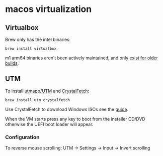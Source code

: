 # macos virtualization

## Virtualbox

Brew only has the intel binaries:

```
brew install virtualbox
```

m1 arm64 binaries aren't been actively maintained, and only [exist for older builds](https://www.virtualbox.org/wiki/Download_Old_Builds_7_0).

## UTM

To install [utmapp/UTM](https://github.com/utmapp/UTM) and [CrystalFetch](https://github.com/TuringSoftware/CrystalFetch):

```
brew install utm crystalfetch
```

Use CrystalFetch to download Windows ISOs see the [guide](https://docs.getutm.app/guides/windows/#crystalfetch).

When the VM starts press any key to boot from the installer CD/DVD otherwise the UEFI boot loader will appear.

### Configuration

To reverse mouse scrolling: UTM -> Settings -> Input -> Invert scrolling

